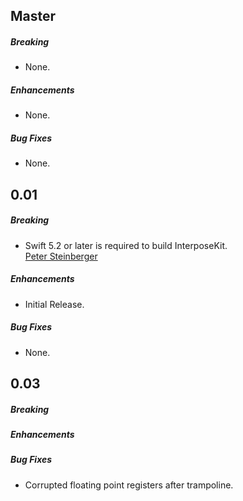 ## Master

##### Breaking

* None.

##### Enhancements

* None.

##### Bug Fixes

* None.

## 0.01

##### Breaking

* Swift 5.2 or later is required to build InterposeKit.  
  [Peter Steinberger](https://github.com/steipete)

##### Enhancements

* Initial Release.

##### Bug Fixes

* None.

## 0.03

##### Breaking

##### Enhancements

##### Bug Fixes

* Corrupted floating point registers after trampoline.
